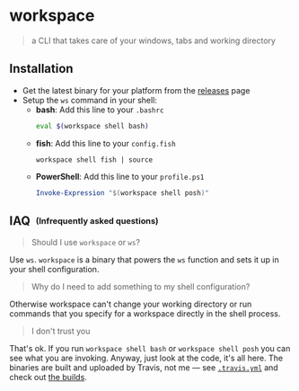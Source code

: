 # workspace
> a CLI that takes care of your windows, tabs and working directory

## Installation

- Get the latest binary for your platform from the [releases](https://github.com/matthias-t/workspace/releases) page
- Setup the `ws` command in your shell:
  - **bash**: Add this line to your `.bashrc`
    ```bash
    eval $(workspace shell bash)
    ```
  - **fish**: Add this line to your `config.fish`
    ```fish
    workspace shell fish | source
    ```
  - **PowerShell**: Add this line to your `profile.ps1`
    ```powershell
    Invoke-Expression "$(workspace shell posh)"
    ```
  
## IAQ &nbsp;<sub><sup>(Infrequently asked questions)</sup></sub>

> Should I use `workspace` or `ws`?

Use `ws`. `workspace` is a binary that powers the `ws` function and sets it up in your shell configuration.

> Why do I need to add something to my shell configuration?

Otherwise workspace can't change your working directory or run commands that you specify for a workspace directly in the shell process.

> I don't trust you

That's ok. If you run `workspace shell bash` or `workspace shell posh` you can see what you are invoking. 
Anyway, just look at the code, it's all here. The binaries are built and uploaded by Travis, not me — 
see [`.travis.yml`](https://github.com/matthias-t/workspace/blob/master/.travis.yml) and check out 
[the builds](https://travis-ci.com/matthias-t/workspace).
